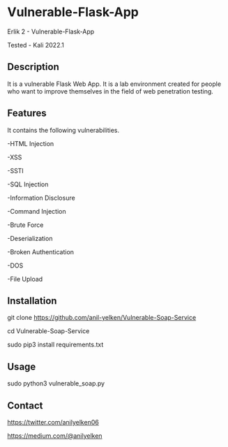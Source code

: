 # Vulnerable-Flask-App

Erlik 2 - Vulnerable-Flask-App

Tested - Kali 2022.1

## Description

It is a vulnerable Flask Web App. It is a lab environment created for people who want to improve themselves in the field of web penetration testing.

## Features

It contains the following vulnerabilities.

-HTML Injection

-XSS

-SSTI

-SQL Injection

-Information Disclosure

-Command Injection

-Brute Force

-Deserialization

-Broken Authentication

-DOS

-File Upload

## Installation

git clone https://github.com/anil-yelken/Vulnerable-Soap-Service

cd Vulnerable-Soap-Service

sudo pip3 install requirements.txt

## Usage

sudo python3 vulnerable_soap.py

## Contact

https://twitter.com/anilyelken06

https://medium.com/@anilyelken
